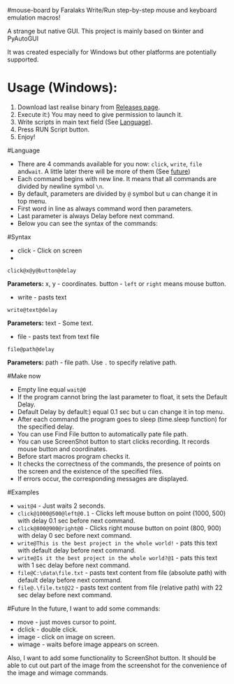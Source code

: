 #mouse-board by Faralaks
Write/Run step-by-step mouse and keyboard emulation macros!

A strange but native GUI. This project is mainly based on tkinter and PyAutoGUI

It was created especially for Windows but other platforms are potentially supported.

# Usage (Windows):
1. Download last realise binary from [Releases page](https://github.com/Faralaks/mouse-board/releases).
2. Execute it:) You may need to give permission to launch it.
3. Write scripts in main text field (See [Language](#Language)).
4. Press RUN Script button.
5. Enjoy!

#Language
- There are 4 commands available for you now: `click`, `write`, `file` and`wait`. A little later there will be more of them (See [future](#Future))
- Each command begins with new line. It means that all commands are divided by newline symbol `\n`.
- By default, parameters are divided by `@` symbol but u can change it in top menu.
- First word in line as always command word then parameters.
- Last parameter is always Delay before next command.
- Below you can see the syntax of the commands:

#Syntax
- click - Click on screen
- 
`click@x@y@button@delay`

**Parameters:** x, y - coordinates. button - `left` or `right` means mouse button.

- write - pasts text

`write@text@delay`

**Parameters:** text - Some text.

- file - pasts text from text file

`file@path@delay`

**Parameters:** path - file path. Use `.` to specify relative path.

#Make now
- Empty line equal `wait@0`
- If the program cannot bring the last parameter to float, it sets the Default Delay.
- Default Delay by default:) equal 0.1 sec but u can change it in top menu.
- After each command the program goes to sleep (time.sleep function) for the specified delay.
- You can use Find File button to automatically pate file path.
- You can use ScreenShot button to start clicks recording. It records mouse button and coordinates.
- Before start macros program checks it.
- It checks the correctness of the commands, the presence of points on the screen and the existence of the specified files.
- If errors occur, the corresponding messages are displayed.

#Examples
- `wait@4` - Just waits 2 seconds.
- `click@1000@500@left@0.1` - Clicks left mouse button on point (1000, 500) with delay 0.1 sec before next command.
- `click@800@900@right@0` - Clicks right mouse button on point (800, 900) with delay 0 sec before next command.
- `write@This is the best project in the whole world!` - pats this text with default delay before next command.
- `write@Is it the best project in the whole world?@1` - pats this text with 1 sec delay before next command.
- `file@C:\data\file.txt` - pasts text content from file (absolute path) with default delay before next command.
- `file@.\file.txt@22` - pasts text content from file (relative path) with 22 sec delay before next command.

#Future
In the future, I want to add some commands:
- move - just moves cursor to point.
- dclick - double click.
- image - click on image on screen.
- wimage - waits before image appears on screen.

Also, I want to add some functionality to ScreenShot button. It should be able to cut out part of the image from the screenshot for the convenience of the image and wimage commands.
